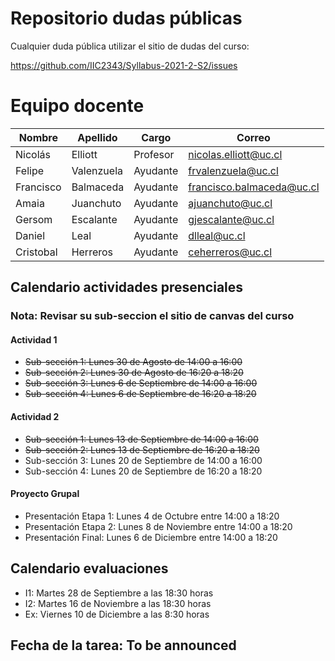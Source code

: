 # Repositorio dudas públicas

Cualquier duda pública utilizar el sitio de dudas del curso:

https://github.com/IIC2343/Syllabus-2021-2-S2/issues

# Equipo docente

| Nombre    | Apellido   | Cargo    | Correo                    |
|-----------|------------|----------|---------------------------|
| Nicolás   | Elliott    | Profesor | nicolas.elliott@uc.cl     |
| Felipe    | Valenzuela | Ayudante | frvalenzuela@uc.cl        |
| Francisco | Balmaceda  | Ayudante | francisco.balmaceda@uc.cl |
| Amaia     | Juanchuto  | Ayudante | ajuanchuto@uc.cl          |
| Gersom    | Escalante  | Ayudante | gjescalante@uc.cl         |
| Daniel    | Leal       | Ayudante | dlleal@uc.cl              |
| Cristobal | Herreros   | Ayudante | ceherreros@uc.cl          |

## Calendario actividades presenciales

### Nota: Revisar su sub-seccion el sitio de canvas del curso

#### Actividad 1

- <s>Sub-sección 1: Lunes 30 de Agosto de 14:00 a 16:00</s>
- <s>Sub-sección 2: Lunes 30 de Agosto de 16:20 a 18:20</s>
- <s>Sub-sección 3: Lunes 6 de Septiembre de 14:00 a 16:00</s>
- <s>Sub-sección 4: Lunes 6 de Septiembre de 16:20 a 18:20</s>


#### Actividad 2

- <s>Sub-sección 1: Lunes 13 de Septiembre de 14:00 a 16:00</s>
- <s>Sub-sección 2: Lunes 13 de Septiembre de 16:20 a 18:20</s>
- Sub-sección 3: Lunes 20 de Septiembre de 14:00 a 16:00 
- Sub-sección 4: Lunes 20 de Septiembre de 16:20 a 18:20

#### Proyecto Grupal

- Presentación Etapa 1: Lunes 4 de Octubre entre 14:00 a 18:20
- Presentación Etapa 2: Lunes 8 de Noviembre entre 14:00 a 18:20
- Presentación Final: Lunes 6 de Diciembre entre 14:00 a 18:20

## Calendario evaluaciones

- I1: Martes 28 de Septiembre a las 18:30 horas
- I2: Martes 16 de Noviembre a las 18:30 horas
- Ex: Viernes 10 de Diciembre a las 8:30 horas

## Fecha de la tarea: To be announced


